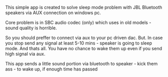 This simple app is created to solve sleep mode problem with JBL Bluetooth speakers via AUX connection on windows pc.

Core problem is in SBC audio codec (only) which uses in old models - sound quality is horrible. 

So you should preffer to connect via aux to your pc driven dac. But. In case you stop send any signal
at least 5-10 mins - speaker is going to sleep mode. And thats all. You have no chance to wake them up 
even if you send high signal via aux.

This app sends a little sound portion via bluetooth to speaker - kick them ass -  to wake up, if enough 
time has passed
